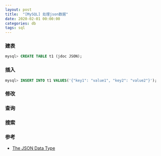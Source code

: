 ```yaml
---
layout: post
title:  "[MySQL] 处理json数据"
date: 2020-02-01 00:00:00
categories: db
tags: sql
---
```


### 建表
```sql
mysql> CREATE TABLE t1 (jdoc JSON);
```

### 插入
```sql
mysql> INSERT INTO t1 VALUES('{"key1": "value1", "key2": "value2"}');
```

### 修改


### 查询

### 搜索

### 参考
+ [The JSON Data Type](https://dev.mysql.com/doc/refman/5.7/en/json.html)
